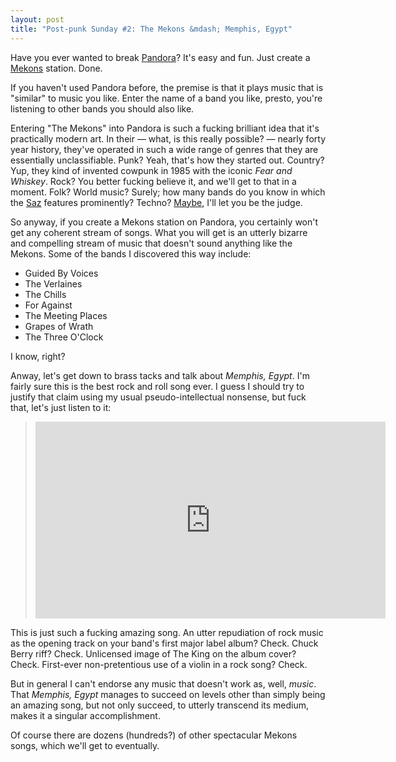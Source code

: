 ```yaml
---
layout: post
title: "Post-punk Sunday #2: The Mekons &mdash; Memphis, Egypt"
---
```


Have you ever wanted to break [Pandora](https://www.pandora.com/)?  It's easy and fun.  Just create a [Mekons](http://www.mekons.de/mekonhom.htm) station.  Done.

If you haven't used Pandora before, the premise is that it plays music that is "similar" to music you like.  Enter the name of a band you like, presto, you're listening to other bands you should also like.

Entering "The Mekons" into Pandora is such a fucking brilliant idea that it's practically modern art.  In their &mdash; what, is this really possible? &mdash; nearly forty year history, they've operated in such a wide range of genres that they are essentially unclassifiable.  Punk?  Yeah, that's how they started out.  Country?  Yup, they kind of invented cowpunk in 1985 with the iconic *Fear and Whiskey*.  Rock?  You better fucking believe it, and we'll get to that in a moment.  Folk?  World music?  Surely; how many bands do you know in which the [Saz](https://en.wikipedia.org/wiki/Ba%C4%9Flama) features prominently?  Techno?  [Maybe](https://www.youtube.com/watch?v=49e24e_Ay2Q), I'll let you be the judge.

So anyway, if you create a Mekons station on Pandora, you certainly won't get any coherent stream of songs.  What you will get is an utterly bizarre and compelling stream of music that doesn't sound anything like the Mekons.  Some of the bands I discovered this way include:

* Guided By Voices
* The Verlaines
* The Chills
* For Against
* The Meeting Places
* Grapes of Wrath
* The Three O'Clock

I know, right?

Anway, let's get down to brass tacks and talk about *Memphis, Egypt*.  I'm fairly sure this is the best rock and roll song ever.  I guess I should try to justify that claim using my usual pseudo-intellectual nonsense, but fuck that, let's just listen to it:

> <iframe width="560" height="315" src="https://www.youtube.com/embed/SCQ6DLwV9CI" frameborder="0" allowfullscreen></iframe>

This is just such a fucking amazing song.  An utter repudiation of rock music as the opening track on your band's first major label album?  Check.  Chuck Berry riff?  Check.  Unlicensed image of The King on the album cover?  Check.  First-ever non-pretentious use of a violin in a rock song?  Check.

But in general I can't endorse any music that doesn't work as, well, *music*.  That *Memphis, Egypt* manages to succeed on levels other than simply being an amazing song, but not only succeed, to utterly transcend its medium, makes it a singular accomplishment.

Of course there are dozens (hundreds?) of other spectacular Mekons songs, which we'll get to eventually.
